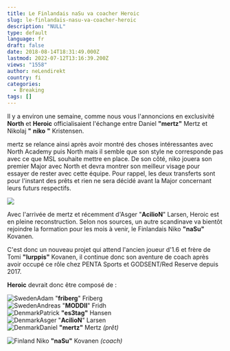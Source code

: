```yaml
---
title: Le Finlandais naSu va coacher Heroic
slug: le-finlandais-nasu-va-coacher-heroic
description: "NULL"
type: default
language: fr
draft: false
date: 2018-08-14T18:31:49.000Z
lastmod: 2022-07-12T13:16:39.200Z
views: "1558"
author: neLendirekt
country: fi
categories:
  - Breaking
tags: []
---
```

Il y a environ une semaine, comme nous vous l'annoncions en exclusivité **North** et **Heroic** officialisaient l'échange entre Daniel **"mertz"** Mertz et Nikolaj **"** **niko** **"** Kristensen. 

mertz se relance ainsi après avoir montré des choses intéressantes avec North Academy puis North mais il semble que son style ne corresponde pas avec ce que MSL souhaite mettre en place. De son côté, niko jouera son premier Major avec North et devra montrer son meilleur visage pour essayer de rester avec cette équipe. Pour rappel, les deux transferts sont pour l'instant des prêts et rien ne sera décidé avant la Major concernant leurs futurs respectifs.

![](/images/articles/5b7313aca1f67/images/8vrt0S5uorRmlwHDETZd4vCt3m3idpc0Vvi82gZV.jpeg)

Avec l'arrivée de mertz et récemment d'Asger "**AcilioN**" Larsen, Heroic est en pleine reconstruction. Selon nos sources, un autre scandinave va bientôt rejoindre la formation pour les mois à venir, le Finlandais Niko **"naSu"** Kovanen.

C'est donc un nouveau projet qui attend l'ancien joueur d'1.6 et frère de Tomi **"lurppis"** Kovanen, il continue donc son aventure de coach après avoir occupé ce rôle chez PENTA Sports et GODSENT/Red Reserve depuis 2017.

**Heroic** devrait donc être composé de : 

![Sweden](/images/countries/se.svg)⁠Adam "**friberg**" Friberg  
![Sweden](/images/countries/se.svg)⁠Andreas "**MODDII**" Fridh  
![Denmark](/images/countries/dk.svg)⁠Patrick **"es3tag"** Hansen  
![Denmark](/images/countries/dk.svg)⁠Asger "**AcilioN**" Larsen  
![Denmark](/images/countries/dk.svg)⁠Daniel **"mertz"** Mertz _(prêt)_

![Finland](/images/countries/fi.svg)⁠ Niko **"naSu"** Kovanen _(coach)_
